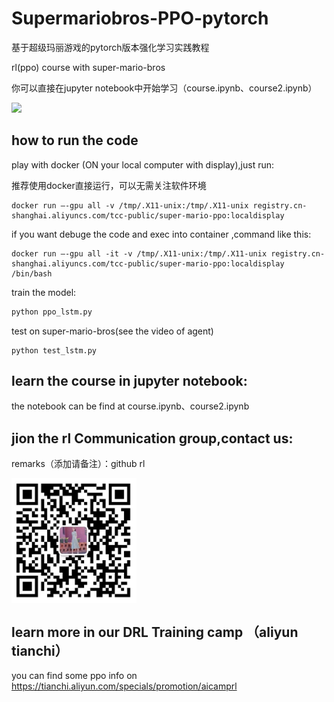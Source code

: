# Supermariobros-PPO-pytorch
基于超级玛丽游戏的pytorch版本强化学习实践教程

rl(ppo) course with super-mario-bros

你可以直接在jupyter notebook中开始学习（course.ipynb、course2.ipynb）

<img src="https://img.alicdn.com/tfs/TB1lGFGlIieb18jSZFvXXaI3FXa-254-236.gif" />



## how to run the code
play with docker (ON your local computer with display),just run:

推荐使用docker直接运行，可以无需关注软件环境

```
docker run —-gpu all -v /tmp/.X11-unix:/tmp/.X11-unix registry.cn-shanghai.aliyuncs.com/tcc-public/super-mario-ppo:localdisplay 
```

if you want debuge the code and exec into container ,command like this:
```
docker run —-gpu all -it -v /tmp/.X11-unix:/tmp/.X11-unix registry.cn-shanghai.aliyuncs.com/tcc-public/super-mario-ppo:localdisplay  /bin/bash
```

train the model:

```Python
python ppo_lstm.py
```

test on super-mario-bros(see the video of agent)

```
python test_lstm.py
```


## learn the course in jupyter notebook:
the notebook can be find at course.ipynb、course2.ipynb

## jion the rl Communication group,contact us:
remarks（添加请备注）：github rl

<img src="/doc/20201201160554.jpg" width = "200" height = "200" alt="" align=center />

## learn more in our DRL Training camp （aliyun tianchi）
you can find some ppo info on https://tianchi.aliyun.com/specials/promotion/aicamprl

